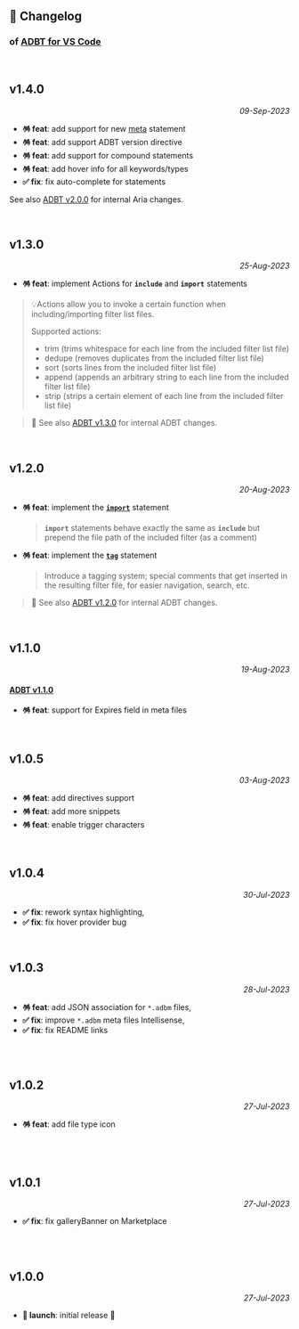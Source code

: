 ## 📒 Changelog

### of [ADBT for VS Code](https://github.com/igorskyflyer/vscode-adbt)

<br>

## v1.4.0

<p align="right"><em>09-Sep-2023</em></p>

- **🪅 feat**: add support for new [meta](https://github.com/metaigorskyflyer/file-format-adbt#meta) statement
- **🪅 feat**: add support ADBT version directive
- **🪅 feat**: add support for compound statements
- **🪅 feat**: add hover info for all keywords/types
- **✅ fix**: fix auto-complete for statements

See also [ADBT v2.0.0](https://github.com/igorskyflyer/file-format-adbt/releases/tag/v2.0.0) for internal Aria changes.

<br>

## v1.3.0

<p align="right"><em>25-Aug-2023</em></p>

- **🪅 feat**: implement Actions for **`include`** and **`import`** statements

> 💡Actions allow you to invoke a certain function when including/importing filter list files.
>
> Supported actions:
>
> - trim (trims whitespace for each line from the included filter list file)
> - dedupe (removes duplicates from the included filter list file)
> - sort (sorts lines from the included filter list file)
> - append (appends an arbitrary string to each line from the included filter list file)
> - strip (strips a certain element of each line from the included filter list file)

> 🦄 See also [ADBT v1.3.0](https://github.com/igorskyflyer/file-format-adbt/releases/tag/v1.3.0) for internal ADBT changes.

<br>

## v1.2.0

<p align="right"><em>20-Aug-2023</em></p>

- **🪅 feat**: implement the **[`import`](https://github.com/igorskyflyer/file-format-adbt/blob/v1.2.0/README.md#import)** statement
  > **`import`** statements behave exactly the same as **`include`** but prepend the file path of the included filter (as a comment)
- **🪅 feat**: implement the **[`tag`](https://github.com/igorskyflyer/file-format-adbt/blob/v1.2.0/README.md#tag)** statement
  > Introduce a tagging system; special comments that get inserted in the resulting filter file, for easier navigation, search, etc.

> 🦄 See also [ADBT v1.2.0](https://github.com/igorskyflyer/file-format-adbt/releases/tag/v1.2.0) for internal ADBT changes.

<br>

## v1.1.0

<p align="right"><em>19-Aug-2023</em></p>

#### [ADBT v1.1.0](https://github.com/igorskyflyer/file-format-adbt/releases/tag/v1.1.0)

- **🪅 feat**: support for Expires field in meta files

<br>

## v1.0.5

<p align="right"><em>03-Aug-2023</em></p>

- **🪅 feat**: add directives support
- **🪅 feat**: add more snippets
- **🪅 feat**: enable trigger characters

<br>

## v1.0.4

<p align="right"><em>30-Jul-2023</em></p>

- **✅ fix**: rework syntax highlighting,
- **✅ fix**: fix hover provider bug

<br>

## v1.0.3

<p align="right"><em>28-Jul-2023</em></p>

- **🪅 feat**: add JSON association for `*.adbm` files,
- **✅ fix**: improve `*.adbm` meta files Intellisense,
- **✅ fix**: fix README links

<br>
<br>

## v1.0.2

<p align="right"><em>27-Jul-2023</em></p>

- **🪅 feat**: add file type icon

<br>
<br>

## v1.0.1

<p align="right"><em>27-Jul-2023</em></p>

- **✅ fix**: fix galleryBanner on Marketplace

<br>
<br>

## v1.0.0

<p align="right"><em>27-Jul-2023</em></p>

- **🚀 launch**: initial release 🎉

